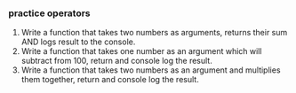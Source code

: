 ### practice operators

1. Write a function that takes two numbers as arguments, returns their sum AND logs result to the console.
2. Write a function that takes one number as an argument which will subtract from 100, return and console log the result.
3. Write a function that takes two numbers as an argument and multiplies them together, return and console log the result.